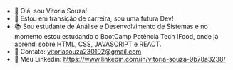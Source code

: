 - 👋 Olá, sou Vitoria Souza!
- 🎯 Estou em transição de carreira, sou uma futura Dev!
- 📚 Sou estudante de Análise e Desenvolvimento de Sistemas e no momento estou estudando o BootCamp Potência Tech IFood, onde já aprendi sobre HTML, CSS, JAVASCRIPT e REACT.
- 📨 Contato: vitoriasouza230102@gmail.com
- 👀 Meu Linkedin: https://www.linkedin.com/in/vitoria-souza-9b78a3238/

<!---
VitoriaSDev/VitoriaSDev is a ✨ special ✨ repository because its `README.md` (this file) appears on your GitHub profile.
You can click the Preview link to take a look at your changes.
--->
